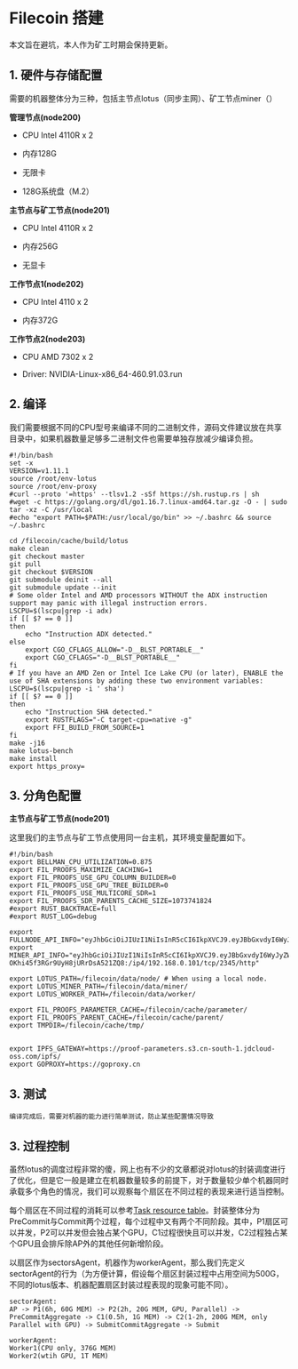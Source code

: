 # Filecoin 搭建

本文旨在避坑，本人作为矿工时期会保持更新。

## 1. 硬件与存储配置

需要的机器整体分为三种，包括主节点lotus（同步主网）、矿工节点miner（）

**管理节点(node200)**

- CPU Intel 4110R x 2

- 内存128G

- 无限卡

- 128G系统盘（M.2）

**主节点与矿工节点(node201)**

- CPU Intel 4110R x 2

- 内存256G

- 无显卡

**工作节点1(node202)**

- CPU Intel 4110 x 2

- 内存372G

**工作节点2(node203)**

- CPU AMD 7302 x 2

- Driver: NVIDIA-Linux-x86_64-460.91.03.run

## 2. 编译

我们需要根据不同的CPU型号来编译不同的二进制文件，源码文件建议放在共享目录中，如果机器数量足够多二进制文件也需要单独存放减少编译负担。

    #!/bin/bash
    set -x
    VERSION=v1.11.1
    source /root/env-lotus
    source /root/env-proxy
    #curl --proto '=https' --tlsv1.2 -sSf https://sh.rustup.rs | sh
    #wget -c https://golang.org/dl/go1.16.7.linux-amd64.tar.gz -O - | sudo tar -xz -C /usr/local
    #echo "export PATH=$PATH:/usr/local/go/bin" >> ~/.bashrc && source ~/.bashrc

    cd /filecoin/cache/build/lotus
    make clean
    git checkout master
    git pull
    git checkout $VERSION
    git submodule deinit --all
    git submodule update --init
    # Some older Intel and AMD processors WITHOUT the ADX instruction support may panic with illegal instruction errors.
    LSCPU=$(lscpu|grep -i adx)
    if [[ $? == 0 ]]
    then
        echo "Instruction ADX detected."
    else
        export CGO_CFLAGS_ALLOW="-D__BLST_PORTABLE__"
        export CGO_CFLAGS="-D__BLST_PORTABLE__"
    fi
    # If you have an AMD Zen or Intel Ice Lake CPU (or later), ENABLE the use of SHA extensions by adding these two environment variables:
    LSCPU=$(lscpu|grep -i ' sha')
    if [[ $? == 0 ]]
    then
        echo "Instruction SHA detected."
        export RUSTFLAGS="-C target-cpu=native -g"
        export FFI_BUILD_FROM_SOURCE=1
    fi
    make -j16
    make lotus-bench
    make install
    export https_proxy=


## 3. 分角色配置

**主节点与矿工节点(node201)**

这里我们的主节点与矿工节点使用同一台主机，其环境变量配置如下。

    #!/bin/bash
    export BELLMAN_CPU_UTILIZATION=0.875
    export FIL_PROOFS_MAXIMIZE_CACHING=1
    export FIL_PROOFS_USE_GPU_COLUMN_BUILDER=0
    export FIL_PROOFS_USE_GPU_TREE_BUILDER=0
    export FIL_PROOFS_USE_MULTICORE_SDR=1
    export FIL_PROOFS_SDR_PARENTS_CACHE_SIZE=1073741824
    #export RUST_BACKTRACE=full
    #export RUST_LOG=debug

    export FULLNODE_API_INFO="eyJhbGciOiJIUzI1NiIsInR5cCI6IkpXVCJ9.eyJBbGxvdyI6WyJyZWFkIiwid3JpdGUiLCJzaWduIiwiYWRtaW4iXX0.Wq0nVk1xEpwsrQhfxpk2Vb5lBS07NeJ6o4ZJRGoQuic:/ip4/192.168.0.101/tcp/1234/http"
    export MINER_API_INFO="eyJhbGciOiJIUzI1NiIsInR5cCI6IkpXVCJ9.eyJBbGxvdyI6WyJyZWFkIiwid3JpdGUiLCJzaWduIiwiYWRtaW4iXX0.c6SQus7UjC4rh-OKhi45f3RGr9UyH8jURrDsA521ZQ8:/ip4/192.168.0.101/tcp/2345/http"

    export LOTUS_PATH=/filecoin/data/node/ # When using a local node.
    export LOTUS_MINER_PATH=/filecoin/data/miner/
    export LOTUS_WORKER_PATH=/filecoin/data/worker/

    export FIL_PROOFS_PARAMETER_CACHE=/filecoin/cache/parameter/
    export FIL_PROOFS_PARENT_CACHE=/filecoin/cache/parent/
    export TMPDIR=/filecoin/cache/tmp/


    export IPFS_GATEWAY=https://proof-parameters.s3.cn-south-1.jdcloud-oss.com/ipfs/
    export GOPROXY=https://goproxy.cn
## 3. 测试

    编译完成后，需要对机器的能力进行简单测试，防止某些配置情况导致

## 3. 过程控制

虽然lotus的调度过程非常的傻，网上也有不少的文章都说对lotus的封装调度进行了优化，但是它一般是建立在机器数量较多的前提下，对于数量较少单个机器同时承载多个角色的情况，我们可以观察每个扇区在不同过程的表现来进行适当控制。

每个扇区在不同过程的消耗可以参考[Task resource table](https://docs.filecoin.io/mine/lotus/seal-workers/#resource-allocation-in-lotus-workers)。封装整体分为PreCommit与Commit两个过程，每个过程中又有两个不同阶段。其中，P1扇区可以并发，P2可以并发但会独占某个GPU，C1过程很快且可以并发，C2过程独占某个GPU且会排斥除AP外的其他任何新增阶段。

以扇区作为sectorsAgent，机器作为workerAgent，那么我们先定义sectorAgent的行为（为方便计算，假设每个扇区封装过程中占用空间为500G，不同的lotus版本、机器配置扇区封装过程表现的现象可能不同）。

    sectorAgent:
    AP -> P1(6h, 60G MEM) -> P2(2h, 20G MEM, GPU, Parallel) -> PreCommitAggregate -> C1(0.5h, 1G MEM) -> C2(1-2h, 200G MEM, only Parallel with GPU) -> SubmitCommitAggregate -> Submit

    workerAgent:
    Worker1(CPU only, 376G MEM)
    Worker2(wtih GPU, 1T MEM)